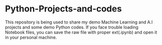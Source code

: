 # Python-Projects-and-codes
This repository is being used to share my demo Machine Learning and A.I projects and some demo Python codes.
If you face trouble loading Notebook files, you can save the raw file with proper ext(.ipynb) and open it in your personal machine.

